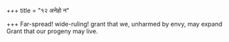+++
title = "१२ अनेहो न"

+++
Far-spread! wide-ruling! grant that we, unharmed by envy, may expand  
     Grant that our progeny may live.